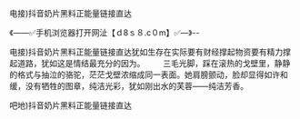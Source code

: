 电接)抖音奶片黑料正能量链接直达

《——✅手机浏览器打开网沚【ｄ8ｓ８.c０m】✅—》--

电接)抖音奶片黑料正能量链接直达犹如生存在实际要有财经撑起物资要有精力撑起道路，犹如这是情结最充分的因为。
　　三毛光脚，踩在滚热的戈壁里，静静的格式与抽泣的骆驼，茫茫戈壁浓缩成同一表面。她肩膀颤动，脸却显得如许和缓，没有牺牲的图章，纯洁光彩，犹如刚出水的芙蓉——纯洁芳香。





吧地)抖音奶片黑料正能量链接直达
